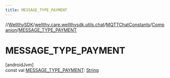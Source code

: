 ```yaml
---
title: MESSAGE_TYPE_PAYMENT
---
```

//[WellthySDK](../../../../index.html)/[wellthy.care.wellthysdk.utils.chat](../../index.html)/[MQTTChatConstants](../index.html)/[Companion](index.html)/[MESSAGE_TYPE_PAYMENT](-m-e-s-s-a-g-e_-t-y-p-e_-p-a-y-m-e-n-t.html)



# MESSAGE_TYPE_PAYMENT



[androidJvm]\
const val [MESSAGE_TYPE_PAYMENT](-m-e-s-s-a-g-e_-t-y-p-e_-p-a-y-m-e-n-t.html): [String](https://kotlinlang.org/api/latest/jvm/stdlib/kotlin/-string/index.html)




